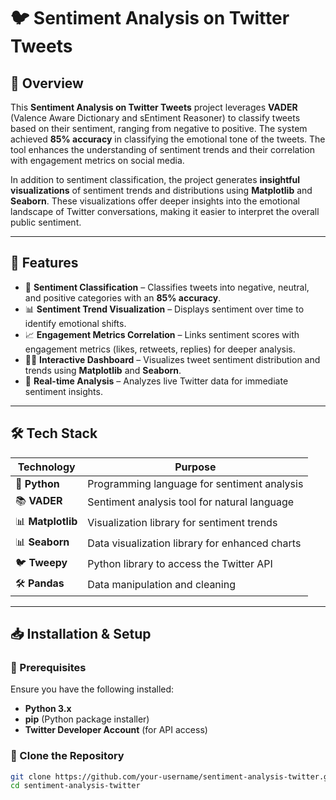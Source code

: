 # 🐦 Sentiment Analysis on Twitter Tweets

## 📌 Overview

This **Sentiment Analysis on Twitter Tweets** project leverages **VADER** (Valence Aware Dictionary and sEntiment Reasoner) to classify tweets based on their sentiment, ranging from negative to positive. The system achieved **85% accuracy** in classifying the emotional tone of the tweets. The tool enhances the understanding of sentiment trends and their correlation with engagement metrics on social media.

In addition to sentiment classification, the project generates **insightful visualizations** of sentiment trends and distributions using **Matplotlib** and **Seaborn**. These visualizations offer deeper insights into the emotional landscape of Twitter conversations, making it easier to interpret the overall public sentiment.

---

## 🚀 Features

- 🧠 **Sentiment Classification** – Classifies tweets into negative, neutral, and positive categories with an **85% accuracy**.
- 📊 **Sentiment Trend Visualization** – Displays sentiment over time to identify emotional shifts.
- 📈 **Engagement Metrics Correlation** – Links sentiment scores with engagement metrics (likes, retweets, replies) for deeper analysis.
- 🧑‍💻 **Interactive Dashboard** – Visualizes tweet sentiment distribution and trends using **Matplotlib** and **Seaborn**.
- 🚀 **Real-time Analysis** – Analyzes live Twitter data for immediate sentiment insights.

---

## 🛠 Tech Stack

| Technology     | Purpose                                          |
|----------------|--------------------------------------------------|
| 🐍 **Python**   | Programming language for sentiment analysis      |
| 📚 **VADER**   | Sentiment analysis tool for natural language     |
| 📊 **Matplotlib** | Visualization library for sentiment trends      |
| 📊 **Seaborn**  | Data visualization library for enhanced charts   |
| 🐦 **Tweepy**   | Python library to access the Twitter API         |
| 🛠 **Pandas**   | Data manipulation and cleaning                   |

---

## 📥 Installation & Setup

### 🔹 Prerequisites
Ensure you have the following installed:
- **Python 3.x**
- **pip** (Python package installer)
- **Twitter Developer Account** (for API access)

### 🔹 Clone the Repository
```sh
git clone https://github.com/your-username/sentiment-analysis-twitter.git
cd sentiment-analysis-twitter
